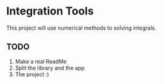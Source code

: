 # Integration Tools #

This project will use numerical methods to solving integrals. 

## TODO ##
1. Make a real ReadMe
1. Split the library and the app
1. The project :)